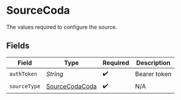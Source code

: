 # SourceCoda

The values required to configure the source.


## Fields

| Field                                                   | Type                                                    | Required                                                | Description                                             |
| ------------------------------------------------------- | ------------------------------------------------------- | ------------------------------------------------------- | ------------------------------------------------------- |
| `authToken`                                             | *String*                                                | :heavy_check_mark:                                      | Bearer token                                            |
| `sourceType`                                            | [SourceCodaCoda](../../models/shared/SourceCodaCoda.md) | :heavy_check_mark:                                      | N/A                                                     |